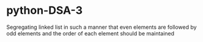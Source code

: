 # python-DSA-3
Segregating linked list in such a manner that even elements are followed by odd elements and the order of each element should be maintained 
